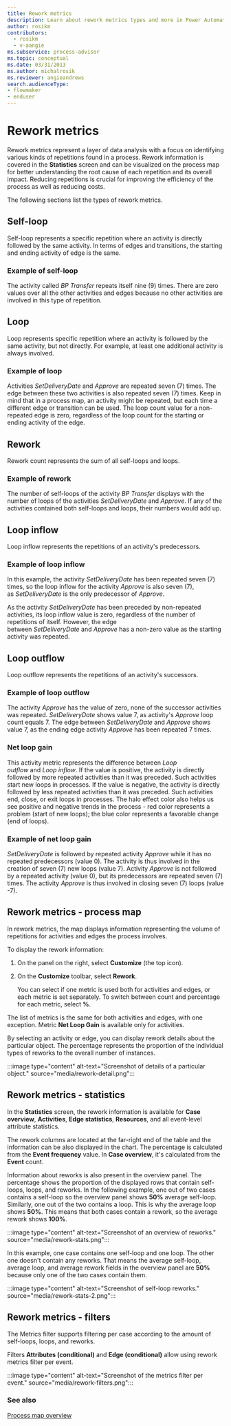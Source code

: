 ```yaml
---
title: Rework metrics
description: Learn about rework metrics types and more in Power Automate Process Mining.
author: rosikm
contributors:
  - rosikm
  - v-aangie
ms.subservice: process-advisor
ms.topic: conceptual
ms.date: 03/31/2013
ms.author: michalrosik
ms.reviewer: angieandrews
search.audienceType:
- flowmaker
- enduser
---
```


# Rework metrics

Rework metrics represent a layer of data analysis with a focus on identifying various kinds of repetitions found in a process. Rework information is covered in the **Statistics** screen and can be visualized on the process map for better understanding the root cause of each repetition and its overall impact. Reducing repetitions is crucial for improving the efficiency of the process as well as reducing costs.

The following sections list the types of rework metrics.

## Self-loop

Self-loop represents a specific repetition where an activity is directly followed by the same activity. In terms of edges and transitions, the starting and ending activity of edge is the same.

### Example of self-loop

The activity called *BP Transfer* repeats itself nine (9) times. There are zero values over all the other activities and edges because no other activities are involved in this type of repetition.

## Loop

Loop represents specific repetition where an activity is followed by the same activity, but not directly. For example, at least one additional activity is always involved.

### Example of loop

Activities *SetDeliveryDate* and *Approve* are repeated seven (7) times. The edge between these two activities is also repeated seven (7) times. Keep in mind that in a process map, an activity might be repeated, but each time a different edge or transition can be used. The loop count value for a non-repeated edge is zero, regardless of the loop count for the starting or ending activity of the edge.

## Rework

Rework count represents the sum of all self-loops and loops.

### Example of rework

The number of self-loops of the activity *BP Transfer* displays with the number of loops of the activities *SetDeliveryDate* and *Approve*. If any of the activities contained both self-loops and loops, their numbers would add up.

## Loop inflow

Loop inflow represents the repetitions of an activity's predecessors.

### Example of loop inflow

In this example, the activity *SetDeliveryDate* has been repeated seven (7) times, so the loop inflow for the activity *Approve* is also seven (7), as *SetDeliveryDate* is the only predecessor of *Approve*.

As the activity *SetDeliveryDate* has been preceded by non-repeated activities, its loop inflow value is zero, regardless of the number of repetitions of itself. However, the edge between *SetDeliveryDate* and *Approve* has a non-zero value as the starting activity was repeated.

## Loop outflow

Loop outflow represents the repetitions of an activity's successors.

### Example of loop outflow

The activity *Approve* has the value of zero, none of the successor activities was repeated. *SetDeliveryDate* shows value 7, as activity's *Approve* loop count equals 7. The edge between *SetDeliveryDate* and *Approve* shows value 7, as the ending edge activity *Approve* has been repeated 7 times.

### Net loop gain

This activity metric represents the difference between *Loop outflow* and *Loop inflow*. If the value is positive, the activity is directly followed by more repeated activities than it was preceded. Such activities start new loops in processes. If the value is negative, the activity is directly followed by less repeated activities than it was preceded. Such activities end, close, or exit loops in processes. The halo effect color also helps us see positive and negative trends in the process - red color represents a problem (start of new loops); the blue color represents a favorable change (end of loops).

### Example of net loop gain

*SetDeliveryDate* is followed by repeated activity *Approve* while it has no repeated predecessors (value 0). The activity is thus involved in the creation of seven (7) new loops (value 7). Activity *Approve* is not followed by a repeated activity (value 0), but its predecessors are repeated seven (7) times. The activity *Approve* is thus involved in closing seven (7) loops (value -7).

## Rework metrics - process map

In rework metrics, the map displays information representing the volume of repetitions for activities and edges the process involves.

To display the rework information:

1. On the panel on the right, select **Customize** (the top icon).

1. On the **Customize** toolbar, select **Rework**.

    You can select if one metric is used both for activities and edges, or each metric is set separately. To switch between count and percentage for each metric, select **%**.

The list of metrics is the same for both activities and edges, with one exception. Metric **Net Loop Gain** is available only for activities.

By selecting an activity or edge, you can display rework details about the particular object. The percentage represents the proportion of the individual types of reworks to the overall number of instances.

:::image type="content" alt-text="Screenshot of details of a particular object." source="media/rework-detail.png":::

## Rework metrics - statistics

In the **Statistics** screen, the rework information is available for **Case overview**, **Activities**, **Edge statistics**, **Resources**, and all event-level attribute statistics.

The rework columns are located at the far-right end of the table and the information can be also displayed in the chart. The percentage is calculated from the **Event frequency** value. In **Case overview**, it's calculated from the **Event** count.

Information about reworks is also present in the overview panel. The percentage shows the proportion of the displayed rows that contain self-loops, loops, and reworks. In the following example, one out of two cases contains a self-loop so the overview panel shows **50%** average self-loop. Similarly, one out of the two contains a loop. This is why the average loop shows **50%**. This means that both cases contain a rework, so the average rework shows **100%**.

:::image type="content" alt-text="Screenshot of an overview of reworks." source="media/rework-stats.png":::

In this example, one case contains one self-loop and one loop. The other one doesn't contain any reworks. That means the average self-loop, average loop, and average rework fields in the overview panel are **50%** because only one of the two cases contain them.

:::image type="content" alt-text="Screenshot of self-loop reworks." source="media/rework-stats-2.png":::

## Rework metrics - filters

The Metrics filter supports filtering per case according to the amount of self-loops, loops, and reworks.

Filters **Attributes (conditional)** and **Edge (conditional)** allow using rework metrics filter per event.

:::image type="content" alt-text="Screenshot of the metrics filter per event." source="media/rework-filters.png":::

### See also

[Process map overview](process-map.md)
